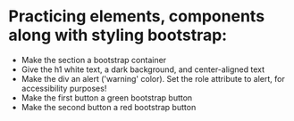 # Practicing elements, components along with styling bootstrap:

-   Make the section a bootstrap container
-   Give the h1 white text, a dark background, and center-aligned text
-   Make the div an alert ('warning' color). Set the role attribute to alert, for accessibility purposes!
-   Make the first button a green bootstrap button
-   Make the second button a red bootstrap button
